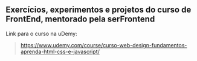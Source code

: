 ## Exercícios, experimentos e projetos do curso de FrontEnd, mentorado pela serFrontend

Link para o curso na uDemy:
> https://www.udemy.com/course/curso-web-design-fundamentos-aprenda-html-css-e-javascript/
